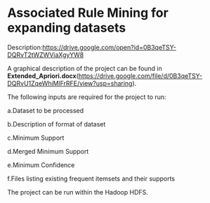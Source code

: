 # Associated Rule Mining for expanding datasets

Description:https://drive.google.com/open?id=0B3qeTSY-DQRvT2tWZWViaXgyYW8

A graphical description of the project can be found in **Extended_Apriori.docx**(https://drive.google.com/file/d/0B3qeTSY-DQRvU1ZqeWhiMlFrRFE/view?usp=sharing).

The following inputs are required for the project to run:

a.Dataset to be processed

b.Description of format of dataset

c.Minimum Support

d.Merged Minimum Support

e.Minimum Confidence

f.Files listing existing frequent itemsets and their supports

The project can be run within the Hadoop HDFS. 




